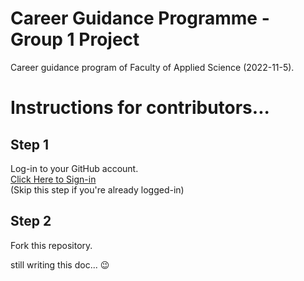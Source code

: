 # Career Guidance Programme - Group 1 Project

Career guidance program of Faculty of Applied Science (2022-11-5).

# Instructions for contributors...

## Step 1
Log-in to your GitHub account.  
[Click Here to Sign-in](https://github.com/login)  
(Skip this step if you're already logged-in)

## Step 2
Fork this repository.

still writing this doc... 😉

